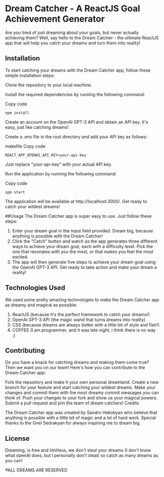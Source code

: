 # Dream Catcher - A ReactJS Goal Achievement Generator

Are you tired of just dreaming about your goals, but never actually achieving them? Well, say hello to the Dream Catcher - the ultimate ReactJS app that will help you catch your dreams and turn them into reality!

## Installation

To start catching your dreams with the Dream Catcher app, follow these simple installation steps:

Clone the repository to your local machine.

Install the required dependencies by running the following command:

Copy code

```
npm install
```

Create an account on the OpenAI GPT-3 API and obtain an API key. It's easy, just like catching dreams!

Create a .env file in the root directory and add your API key as follows:

makefile
Copy code

```
REACT_APP_OPENAI_API_KEY=your-api-key
```

Just replace "your-api-key" with your actual API key.

Run the application by running the following command:

Copy code

```
npm start
```

The application will be available at http://localhost:3000/.
Get ready to catch your wildest dreams!

##Usage
The Dream Catcher app is super easy to use. Just follow these steps:

1. Enter your dream goal in the input field provided. Dream big, because anything is possible with the Dream Catcher!
2. Click the "Catch" button and watch as the app generates three different ways to achieve your dream goal, each with a difficulty level. Pick the one that resonates with you the most, or that makes you feel the most excited.
3. The app will then generate five steps to achieve your dream goal using the OpenAI GPT-3 API. Get ready to take action and make your dream a reality!

## Technologies Used

We used some pretty amazing technologies to make the Dream Catcher app as dreamy and magical as possible:

1. ReactJS (because it's the perfect framework to catch your dreams!)
2. OpenAI GPT-3 API (the magic wand that turns dreams into reality)
3. CSS (because dreams are always better with a little bit of style and flair!)
4. COFFEE (I am programmer, and it was late night, i think there is no way ;)

## Contributing

Do you have a knack for catching dreams and making them come true? Then we want you on our team! Here's how you can contribute to the Dream Catcher app:

Fork the repository and make it your own personal dreamland.
Create a new branch for your feature and start catching your wildest dreams.
Make your changes and commit them with the most dreamy commit messages you can think of.
Push your changes to your fork and show us your magical powers.
Submit a pull request and join the team of dream catchers!
Credits

The Dream Catcher app was created by Sandro Hakobyan who believe that anything is possible with a little bit of magic and a lot of hard work. Special thanks to the Gnel Sedrakyan for always inspiring me to dream big.

## License

Dreaming, is free and limitless, we don't steal your dreams (I don't know what openAI does, but I personally don't steal) so catch as many dreams as you can!

®ALL DREAMS ARE RESERVED
